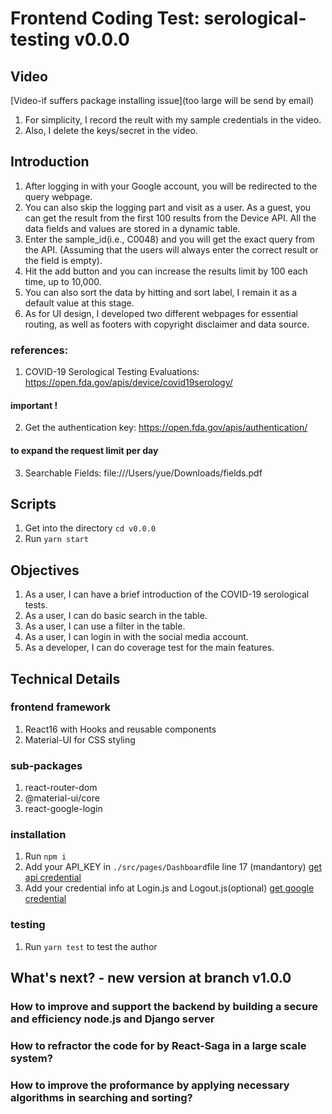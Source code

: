 # Frontend Coding Test: serological-testing v0.0.0

## Video

[Video-if suffers package installing issue](too large will be send by email)

1. For simplicity, I record the reult with my sample credentials in the video.
2. Also, I delete the keys/secret in the video.

## Introduction

1. After logging in with your Google account, you will be redirected to the query webpage.
2. You can also skip the logging part and visit as a user. As a guest, you can get the result from the first 100 results from the Device API. All the data fields and values are stored in a dynamic table.
3. Enter the sample_id(i.e., C0048) and you will get the exact query from the API.
   (Assuming that the users will always enter the correct result or the field is empty).
4. Hit the add button and you can increase the results limit by 100 each time, up to 10,000.
5. You can also sort the data by hitting and sort label, I remain it as a default value at this stage.
6. As for UI design, I developed two different webpages for essential routing, as well as footers with copyright disclaimer and data source.

### references:

1. COVID-19 Serological Testing Evaluations: https://open.fda.gov/apis/device/covid19serology/

#### important !

2. Get the authentication key: https://open.fda.gov/apis/authentication/

#### to expand the request limit per day

3. Searchable Fields: file:///Users/yue/Downloads/fields.pdf

## Scripts

1. Get into the directory `cd v0.0.0`
2. Run `yarn start`

## Objectives

1. As a user, I can have a brief introduction of the COVID-19 serological tests.
2. As a user, I can do basic search in the table.
3. As a user, I can use a filter in the table.
4. As a user, I can login in with the social media account.
5. As a developer, I can do coverage test for the main features.

## Technical Details

### frontend framework

1. React16 with Hooks and reusable components
2. Material-UI for CSS styling

### sub-packages

1. react-router-dom
2. @material-ui/core
3. react-google-login

### installation

1. Run `npm i`
2. Add your API_KEY in `./src/pages/Dashboard`file line 17 (mandantory)
   [get api credential](https://open.fda.gov/apis/authentication/)
3. Add your credential info at Login.js and Logout.js(optional)
   [get google credential](https://console.developers.google.com/apis/credentials?pli=1)

### testing

1. Run `yarn test` to test the author

## What's next? - new version at branch v1.0.0

### How to improve and support the backend by building a secure and efficiency node.js and Django server

### How to refractor the code for by React-Saga in a large scale system?

### How to improve the proformance by applying necessary algorithms in searching and sorting?
